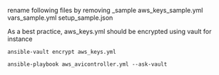 rename following files by removing _sample
  aws_keys_sample.yml
  vars_sample.yml
  setup_sample.json


As a best practice, aws_keys.yml should be encrypted using vault for instance
```
ansible-vault encrypt aws_keys.yml
```

```
ansible-playbook aws_avicontroller.yml --ask-vault
```
